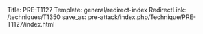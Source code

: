 Title: PRE-T1127
Template: general/redirect-index
RedirectLink: /techniques/T1350
save_as: pre-attack/index.php/Technique/PRE-T1127/index.html